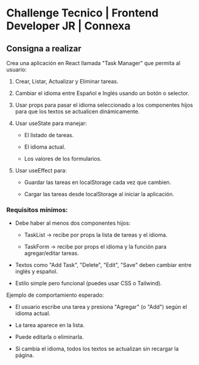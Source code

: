 # Challenge Tecnico | Frontend Developer JR | Connexa
## Consigna a realizar
Crea una aplicación en React llamada "Task Manager" que permita al usuario:

1. Crear, Listar, Actualizar y Eliminar tareas.

2. Cambiar el idioma entre Español e Inglés usando un botón o selector.

3. Usar props para pasar el idioma seleccionado a los componentes hijos para que los textos se actualicen dinámicamente.

4. Usar useState para manejar:

    - El listado de tareas.

    - El idioma actual.

    - Los valores de los formularios.

5. Usar useEffect para:

    - Guardar las tareas en localStorage cada vez que cambien.

    - Cargar las tareas desde localStorage al iniciar la aplicación.

### Requisitos mínimos:

- Debe haber al menos dos componentes hijos:

    - TaskList → recibe por props la lista de tareas y el idioma.

    - TaskForm → recibe por props el idioma y la función para agregar/editar tareas.

- Textos como "Add Task", "Delete", "Edit", "Save" deben cambiar entre inglés y español.

- Estilo simple pero funcional (puedes usar CSS o Tailwind).

Ejemplo de comportamiento esperado:

   - El usuario escribe una tarea y presiona "Agregar" (o "Add") según el idioma actual.

   - La tarea aparece en la lista.

   - Puede editarla o eliminarla.

   - Si cambia el idioma, todos los textos se actualizan sin recargar la página.